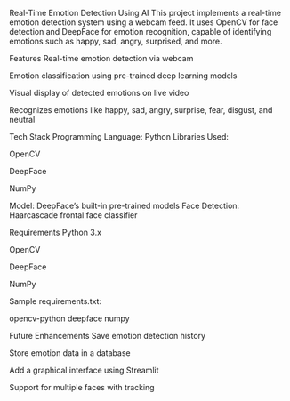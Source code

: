 Real-Time Emotion Detection Using AI
This project implements a real-time emotion detection system using a webcam feed. It uses OpenCV for face detection and DeepFace for emotion recognition, capable of identifying emotions such as happy, sad, angry, surprised, and more.

Features
Real-time emotion detection via webcam

Emotion classification using pre-trained deep learning models

Visual display of detected emotions on live video

Recognizes emotions like happy, sad, angry, surprise, fear, disgust, and neutral

Tech Stack
Programming Language: Python
Libraries Used:

OpenCV

DeepFace

NumPy

Model: DeepFace’s built-in pre-trained models
Face Detection: Haarcascade frontal face classifier

Requirements
Python 3.x

OpenCV

DeepFace

NumPy

Sample requirements.txt:

opencv-python
deepface
numpy

Future Enhancements
Save emotion detection history

Store emotion data in a database

Add a graphical interface using Streamlit

Support for multiple faces with tracking

